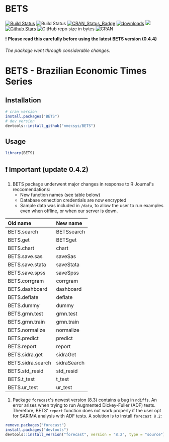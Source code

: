 
<!-- README.md is generated from README.Rmd. Please edit that file -->
BETS
====

[![Build Status](https://travis-ci.org/nmecsys/BETS.svg?branch=master)](https://travis-ci.org/nmecsys/BETS) 
![Build Status](https://ci.appveyor.com/api/projects/status/github/nmecsys/BETS?branch=master&svg=true) 
[![CRAN\_Status\_Badge](http://www.r-pkg.org/badges/version/BETS)](https://CRAN.R-project.org/package=BETS) 
[![downloads](http://cranlogs.r-pkg.org/badges/BETS)](http://cran.rstudio.com/web/packages/BETS/index.html) 
![](http://cranlogs.r-pkg.org/badges/last-week/BETS?color=blue)
[![Github Stars](https://img.shields.io/github/stars/nmecsys/BETS.svg?style=flat&label=Github)](https://github.com/nmecsys/BETS)
![GitHub repo size in bytes](https://img.shields.io/github/repo-size/nmecsys/BETS.svg)
![CRAN](https://img.shields.io/cran/l/BETS.svg)



:exclamation: **Please read this carefully before using the latest BETS version (0.4.4)**

*The package went through considerable changes.*

BETS - Brazilian Economic Times Series
======================================

Installation
------------

``` r
# cran version
install.packages("BETS") 
# dev version
devtools::install_github("nmecsys/BETS")
```

Usage
-----

``` r
library(BETS)
```

:exclamation: Important (update 0.4.2)
--------------------------------------

1.  BETS package underwent major changes in response to R Journal's reccomendations:
    -   New function names (see table below)
    -   Database onnection credentials are now encrypted
    -   Sample data was included in `/data`, to allow the user to run examples even when offline, or when our server is down.

| Old name          | New name    |
|:------------------|:------------|
| BETS.search       | BETSsearch  |
| BETS.get          | BETSget     |
| BETS.chart        | chart       |
| BETS.save.sas     | saveSas     |
| BETS.save.stata   | saveStata   |
| BETS.save.spss    | saveSpss    |
| BETS.corrgram     | corrgram    |
| BETS.dashboard    | dashboard   |
| BETS.deflate      | deflate     |
| BETS.dummy        | dummy       |
| BETS.grnn.test    | grnn.test   |
| BETS.grnn.train   | grnn.train  |
| BETS.normalize    | normalize   |
| BETS.predict      | predict     |
| BETS.report       | report      |
| BETS.sidra.get    | sidraGet    |
| BETS.sidra.search | sidraSearch |
| BETS.std\_resid   | std\_resid  |
| BETS.t\_test      | t\_test     |
| BETS.ur\_test     | ur\_test    |

1.  Package `forecast`'s newest version (8.3) contains a bug in `ndiffs`. An error arises when trying to run Augmented Dickey-Fuller (ADF) tests. Therefore, BETS' `report` function does not work properly if the user opt for SARIMA analysis with ADF tests. A solution is to install `forecast 8.2`:

``` r
remove.packages("forecast")
install.packages("devtools")
devtools::install_version("forecast", version = "8.2", type = "source")
```

